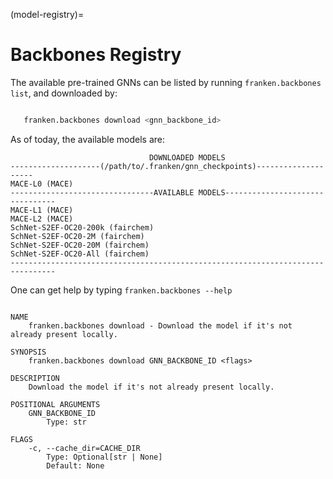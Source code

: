 (model-registry)=
# Backbones Registry

The available pre-trained GNNs can be listed by running `franken.backbones list`, and downloaded by:

```bash

   franken.backbones download <gnn_backbone_id>
```

As of today, the available models are:

```
                               DOWNLOADED MODELS                                
--------------------(/path/to/.franken/gnn_checkpoints)--------------------
MACE-L0 (MACE)                          
--------------------------------AVAILABLE MODELS--------------------------------
MACE-L1 (MACE)                                                                  
MACE-L2 (MACE)                                                                  
SchNet-S2EF-OC20-200k (fairchem)                                                
SchNet-S2EF-OC20-2M (fairchem)                                                  
SchNet-S2EF-OC20-20M (fairchem)                                                 
SchNet-S2EF-OC20-All (fairchem)                                                 
--------------------------------------------------------------------------------
```

One can get help by typing `franken.backbones --help`

```

NAME
    franken.backbones download - Download the model if it's not already present locally.

SYNOPSIS
    franken.backbones download GNN_BACKBONE_ID <flags>

DESCRIPTION
    Download the model if it's not already present locally.

POSITIONAL ARGUMENTS
    GNN_BACKBONE_ID
        Type: str

FLAGS
    -c, --cache_dir=CACHE_DIR
        Type: Optional[str | None]
        Default: None
```